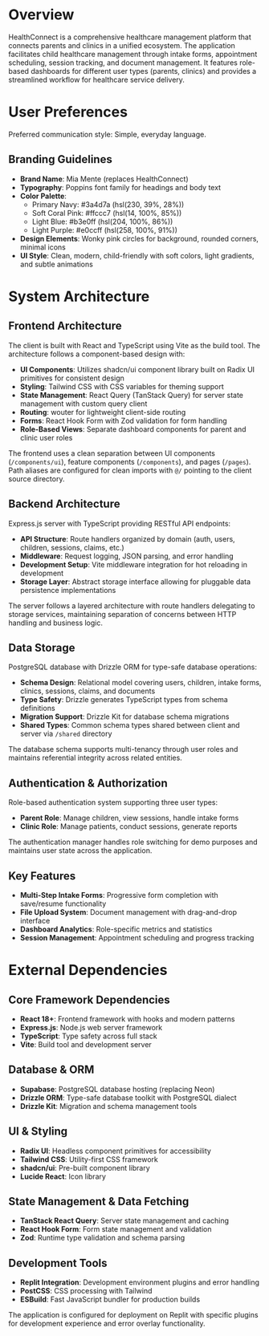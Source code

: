 # Overview

HealthConnect is a comprehensive healthcare management platform that connects parents and clinics in a unified ecosystem. The application facilitates child healthcare management through intake forms, appointment scheduling, session tracking, and document management. It features role-based dashboards for different user types (parents, clinics) and provides a streamlined workflow for healthcare service delivery.

# User Preferences

Preferred communication style: Simple, everyday language.

## Branding Guidelines
- **Brand Name**: Mia Mente (replaces HealthConnect)
- **Typography**: Poppins font family for headings and body text
- **Color Palette**: 
  - Primary Navy: #3a4d7a (hsl(230, 39%, 28%))
  - Soft Coral Pink: #ffccc7 (hsl(14, 100%, 85%))
  - Light Blue: #b3e0ff (hsl(204, 100%, 86%))
  - Light Purple: #e0ccff (hsl(258, 100%, 91%))
- **Design Elements**: Wonky pink circles for background, rounded corners, minimal icons
- **UI Style**: Clean, modern, child-friendly with soft colors, light gradients, and subtle animations

# System Architecture

## Frontend Architecture
The client is built with React and TypeScript using Vite as the build tool. The architecture follows a component-based design with:

- **UI Components**: Utilizes shadcn/ui component library built on Radix UI primitives for consistent design
- **Styling**: Tailwind CSS with CSS variables for theming support
- **State Management**: React Query (TanStack Query) for server state management with custom query client
- **Routing**: wouter for lightweight client-side routing
- **Forms**: React Hook Form with Zod validation for form handling
- **Role-Based Views**: Separate dashboard components for parent and clinic user roles

The frontend uses a clean separation between UI components (`/components/ui`), feature components (`/components`), and pages (`/pages`). Path aliases are configured for clean imports with `@/` pointing to the client source directory.

## Backend Architecture
Express.js server with TypeScript providing RESTful API endpoints:

- **API Structure**: Route handlers organized by domain (auth, users, children, sessions, claims, etc.)
- **Middleware**: Request logging, JSON parsing, and error handling
- **Development Setup**: Vite middleware integration for hot reloading in development
- **Storage Layer**: Abstract storage interface allowing for pluggable data persistence implementations

The server follows a layered architecture with route handlers delegating to storage services, maintaining separation of concerns between HTTP handling and business logic.

## Data Storage
PostgreSQL database with Drizzle ORM for type-safe database operations:

- **Schema Design**: Relational model covering users, children, intake forms, clinics, sessions, claims, and documents
- **Type Safety**: Drizzle generates TypeScript types from schema definitions
- **Migration Support**: Drizzle Kit for database schema migrations
- **Shared Types**: Common schema types shared between client and server via `/shared` directory

The database schema supports multi-tenancy through user roles and maintains referential integrity across related entities.

## Authentication & Authorization
Role-based authentication system supporting three user types:

- **Parent Role**: Manage children, view sessions, handle intake forms
- **Clinic Role**: Manage patients, conduct sessions, generate reports

The authentication manager handles role switching for demo purposes and maintains user state across the application.

## Key Features
- **Multi-Step Intake Forms**: Progressive form completion with save/resume functionality
- **File Upload System**: Document management with drag-and-drop interface
- **Dashboard Analytics**: Role-specific metrics and statistics
- **Session Management**: Appointment scheduling and progress tracking

# External Dependencies

## Core Framework Dependencies
- **React 18+**: Frontend framework with hooks and modern patterns
- **Express.js**: Node.js web server framework
- **TypeScript**: Type safety across full stack
- **Vite**: Build tool and development server

## Database & ORM
- **Supabase**: PostgreSQL database hosting (replacing Neon)
- **Drizzle ORM**: Type-safe database toolkit with PostgreSQL dialect
- **Drizzle Kit**: Migration and schema management tools

## UI & Styling
- **Radix UI**: Headless component primitives for accessibility
- **Tailwind CSS**: Utility-first CSS framework
- **shadcn/ui**: Pre-built component library
- **Lucide React**: Icon library

## State Management & Data Fetching
- **TanStack React Query**: Server state management and caching
- **React Hook Form**: Form state management and validation
- **Zod**: Runtime type validation and schema parsing

## Development Tools
- **Replit Integration**: Development environment plugins and error handling
- **PostCSS**: CSS processing with Tailwind
- **ESBuild**: Fast JavaScript bundler for production builds

The application is configured for deployment on Replit with specific plugins for development experience and error overlay functionality.